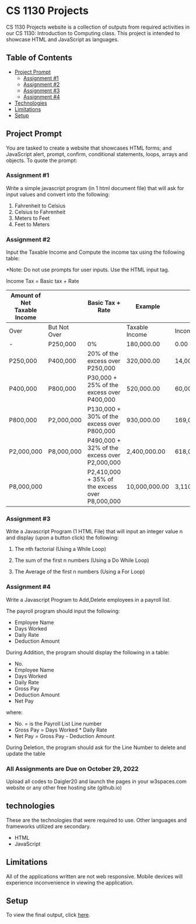 # **CS 1130 Projects**

CS 1130 Projects website is a collection of outputs from required activities in our CS 1130: Introduction to Computing class. This project is intended to showcase HTML and JavaScript as languages.

## Table of Contents

- [Project Prompt](#project-prompt)
  - [Assignment #1](#assignment-1)
  - [Assignment #2](#assignment-2)
  - [Assignment #3](#assignment-3)
  - [Assignment #4](#assignment-4)
- [Technologies](#technologies)
- [Limitations](#limitations)
- [Setup](#setup)

## Project Prompt

You are tasked to create a website that showcases HTML forms; and JavaScript alert, prompt, confirm, conditional statements, loops, arrays and objects. To quote the prompt:

### Assignment #1

Write a simple javascript program (in 1 html document file) that will ask for input values and convert into the following:

  1. Fahrenheit to Celsius
  2. Celsius to Fahrenheit
  3. Meters to Feet
  4. Feet to Meters

### Assignment #2

Input the Taxable Income and Compute the income tax using the following table:

*Note: Do not use prompts for user inputs. Use the HTML input tag.
  
Income Tax = Basic tax + Rate
  
| Amount of Net Taxable Income |              | Basic Tax + Rate                               | Example        |              |
|------------------------------|--------------|------------------------------------------------|----------------|--------------|
| Over                         | But Not Over |                                                | Taxable Income | Income Tax   |
| -                            | P250,000     | 0%                                             | 180,000.00     | 0.00         |
| P250,000                     | P400,000     | 20% of the excess over P250,000                | 320,000.00     | 14,000.00    |
| P400,000                     | P800,000     | P30,000 + 25% of the excess over P400,000      | 520,000.00     | 60,000.00    |
| P800,000                     | P2,000,000   | P130,000 + 30% of the excess over P800,000     | 930,000.00     | 169,000.00   |
| P2,000,000                   | P8,000,000   | P490,000 + 32% of the excess over P2,000,000   | 2,400,000.00   | 618,000.00   |
| P8,000,000                   |              | P2,410,000 + 35% of the excess over P8,000,000 | 10,000,000.00  | 3,110,000.00 |

### Assignment #3

Write a Javascript Program (1 HTML File) that will input an integer value n and display (upon a button click) the following:

1. The nth factorial (Using a While Loop)

2. The sum of the first n numbers (Using a Do While Loop)

3. The Average of the first n numbers (Using a For Loop)

### Assignment #4

Write a Javascript Program to Add,Delete employees in a payroll list.

The payroll program should input the following:

- Employee Name
- Days Worked
- Daily Rate
- Deduction Amount

During Addition, the program should display the following in a table:

- No.
- Employee Name
- Days Worked
- Daily Rate
- Gross Pay
- Deduction Amount
- Net Pay

where:

- No. = is the Payroll List Line number
- Gross Pay = Days Worked * Daily Rate
- Net Pay = Gross Pay - Deduction Amount

During Deletion, the program should ask for the Line Number to delete and update the table

### All Assignments are Due on October 29, 2022

Upload all codes to Daigler20 and launch the pages in your w3spaces.com  website or any other free hosting site (github.io)

## technologies

These are the technologies that were required to use. Other languages and frameworks utilized are secondary.

- HTML
- JavaScript

## Limitations

All of the applications written are not web responsive. Mobile devices will experience inconvenience in viewing the application.

## Setup

To view the final output, click [here](https://daniellabrador.com/cs1130).

